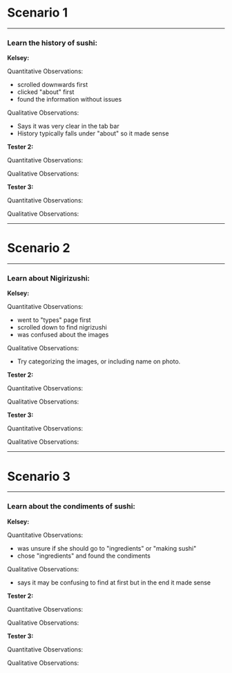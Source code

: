 # Scenario 1

---

### Learn the history of sushi:

**Kelsey:**

Quantitative Observations:

- scrolled downwards first
- clicked "about" first
- found the information without issues

Qualitative Observations:

- Says it was very clear in the tab bar
- History typically falls under "about" so it made sense


**Tester 2:**

Quantitative Observations:



Qualitative Observations:


**Tester 3:**

Quantitative Observations:



Qualitative Observations:

---

# Scenario 2

---

### Learn about Nigirizushi:

**Kelsey:**

Quantitative Observations:

- went to "types" page first
- scrolled down to find nigrizushi
- was confused about the images



Qualitative Observations:

- Try categorizing the images, or including name on photo. 


**Tester 2:**

Quantitative Observations:



Qualitative Observations:


**Tester 3:**

Quantitative Observations:



Qualitative Observations:


---

# Scenario 3

---

### Learn about the condiments of sushi:

**Kelsey:**

Quantitative Observations:

- was unsure if she should go to "ingredients" or "making sushi"
- chose "ingredients" and found the condiments



Qualitative Observations:

- says it may be confusing to find at first but in the end it made sense


**Tester 2:**

Quantitative Observations:



Qualitative Observations:


**Tester 3:**

Quantitative Observations:



Qualitative Observations:





	